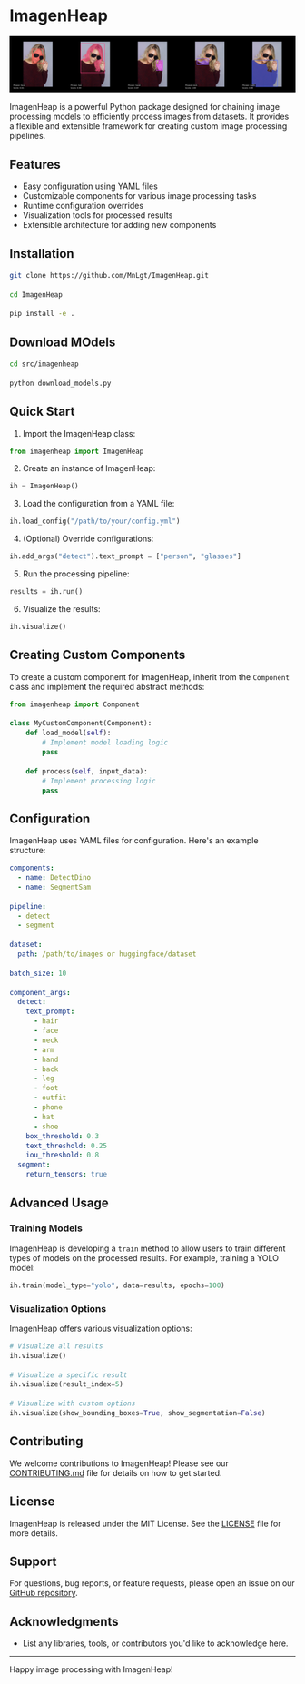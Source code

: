 # ImagenHeap
![Image](assets/example_output_3.png)

ImagenHeap is a powerful Python package designed for chaining image processing models to efficiently process images from datasets. It provides a flexible and extensible framework for creating custom image processing pipelines.

## Features

- Easy configuration using YAML files
- Customizable components for various image processing tasks
- Runtime configuration overrides
- Visualization tools for processed results
- Extensible architecture for adding new components

## Installation

```bash
git clone https://github.com/MnLgt/ImagenHeap.git

cd ImagenHeap

pip install -e .
```

## Download MOdels 
```bash
cd src/imagenheap

python download_models.py
```
## Quick Start

1. Import the ImagenHeap class:

```python
from imagenheap import ImagenHeap
```

2. Create an instance of ImagenHeap:

```python
ih = ImagenHeap()
```

3. Load the configuration from a YAML file:

```python
ih.load_config("/path/to/your/config.yml")
```

4. (Optional) Override configurations:

```python
ih.add_args("detect").text_prompt = ["person", "glasses"]
```

5. Run the processing pipeline:

```python
results = ih.run()
```

6. Visualize the results:

```python
ih.visualize()
```

## Creating Custom Components

To create a custom component for ImagenHeap, inherit from the `Component` class and implement the required abstract methods:

```python
from imagenheap import Component

class MyCustomComponent(Component):
    def load_model(self):
        # Implement model loading logic
        pass

    def process(self, input_data):
        # Implement processing logic
        pass
```

## Configuration

ImagenHeap uses YAML files for configuration. Here's an example structure:

```yaml
components:
  - name: DetectDino
  - name: SegmentSam

pipeline:
  - detect
  - segment

dataset:
  path: /path/to/images or huggingface/dataset

batch_size: 10

component_args:
  detect:
    text_prompt:
      - hair
      - face
      - neck
      - arm
      - hand
      - back
      - leg
      - foot
      - outfit
      - phone
      - hat
      - shoe
    box_threshold: 0.3
    text_threshold: 0.25
    iou_threshold: 0.8
  segment:
    return_tensors: true
```

## Advanced Usage

### Training Models

ImagenHeap is developing a `train` method to allow users to train different types of models on the processed results. For example, training a YOLO model:

```python
ih.train(model_type="yolo", data=results, epochs=100)
```

### Visualization Options

ImagenHeap offers various visualization options:

```python
# Visualize all results
ih.visualize()

# Visualize a specific result
ih.visualize(result_index=5)

# Visualize with custom options
ih.visualize(show_bounding_boxes=True, show_segmentation=False)
```

## Contributing

We welcome contributions to ImagenHeap! Please see our [CONTRIBUTING.md](CONTRIBUTING.md) file for details on how to get started.

## License

ImagenHeap is released under the MIT License. See the [LICENSE](LICENSE) file for more details.

## Support

For questions, bug reports, or feature requests, please open an issue on our [GitHub repository](https://github.com/yourusername/imagenheap).

## Acknowledgments

- List any libraries, tools, or contributors you'd like to acknowledge here.

---

Happy image processing with ImagenHeap!
